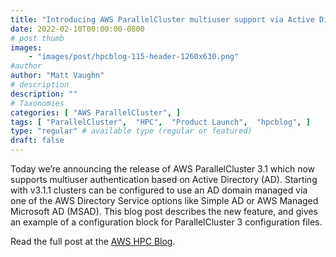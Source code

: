 ```yaml
---
title: "Introducing AWS ParallelCluster multiuser support via Active Directory"
date: 2022-02-10T00:00:00-0800
# post thumb
images:
    - "images/post/hpcblog-115-header-1260x630.png"
#author
author: "Matt Vaughn"
# description
description: ""
# Taxonomies
categories: [ "AWS ParallelCluster", ]
tags: [ "ParallelCluster",  "HPC",  "Product Launch",  "hpcblog", ]
type: "regular" # available type (regular or featured)
draft: false
---
```


Today we’re announcing the release of AWS ParallelCluster 3.1 which now supports multiuser authentication based on Active Directory (AD). Starting with v3.1.1 clusters can be configured to use an AD domain managed via one of the AWS Directory Service options like Simple AD or AWS Managed Microsoft AD (MSAD). This blog post describes the new feature, and gives an example of a configuration block for ParallelCluster 3 configuration files.

Read the full post at the [AWS HPC Blog](https://aws.amazon.com/blogs/hpc/introducing-aws-parallelcluster-multiuser-support-via-active-directory/).
